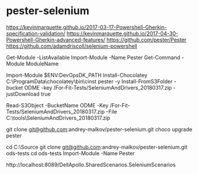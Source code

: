 # pester-selenium

https://kevinmarquette.github.io/2017-03-17-Powershell-Gherkin-specification-validation/
https://kevinmarquette.github.io/2017-04-30-Powershell-Gherkin-advanced-features/
https://github.com/pester/Pester
https://github.com/adamdriscoll/selenium-powershell

Get-Module -ListAvailable
Import-Module -Name Pester
Get-Command -Module ModuleName

Import-Module $ENV:DevOpsDK_PATH
Install-Chocolatey
C:\ProgramData\chocolatey\bin\cinst pester -y
Install-FromS3Folder -bucket ODME -key /For-Fit-Tests/SeleniumAndDrivers_20180317.zip -justDownload true

Read-S3Object -BucketName ODME -Key /For-Fit-Tests/SeleniumAndDrivers_20180317.zip -File C:\tools\SeleniumAndDrivers_20180317.zip

git clone git@github.com:andrey-malkov/pester-selenium.git
choco upgrade pester

cd C:\Source
git clone git@github.com:andrey-malkov/pester-selenium.git ods-tests
cd ods-tests
Import-Module -Name Pester


http://localhost:8089/DellApollo.SharedScenarios.SeleniumScenarios